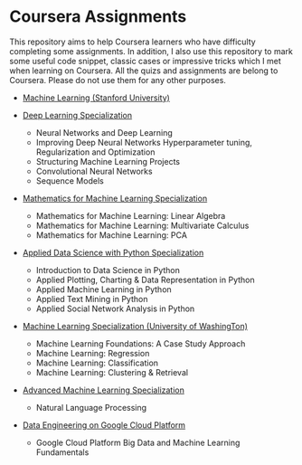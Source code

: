 # Coursera Assignments
This repository aims to help Coursera learners who have difficulty completing some assignments. In addition, I also use this repository to mark some useful code snippet, classic cases or impressive tricks which I met when learning on Coursera.
 All the quizs and assignments are belong to Coursera. Please do not use them for any other purposes.

- [Machine Learning (Stanford University)](./Machine_Learning)

- [Deep Learning Specialization](./Deep_Learning)
  - Neural Networks and Deep Learning
  - Improving Deep Neural Networks Hyperparameter tuning, Regularization and Optimization
  - Structuring Machine Learning Projects
  - Convolutional Neural Networks
  - Sequence Models
  
- [Mathematics for Machine Learning Specialization](./Mathematics_for_Machine_Learning)
  - Mathematics for Machine Learning: Linear Algebra
  - Mathematics for Machine Learning: Multivariate Calculus
  - Mathematics for Machine Learning: PCA

- [Applied Data Science with Python Specialization](./Applied_Data_Science_With_Python_Specialization)
  - Introduction to Data Science in Python
  - Applied Plotting, Charting & Data Representation in Python
  - Applied Machine Learning in Python
  - Applied Text Mining in Python
  - Applied Social Network Analysis in Python

- [Machine Learning Specialization (University of WashingTon)](./Machine_Learning_Specialization)
  - Machine Learning Foundations: A Case Study Approach
  - Machine Learning: Regression
  - Machine Learning: Classification
  - Machine Learning: Clustering & Retrieval

- [Advanced Machine Learning Specialization](./Advanced_Machine_Learning_Specialization)
  - Natural Language Processing

- [Data Engineering on Google Cloud Platform](./Data_Engineering_on_Google_Cloud_Platform)
  - Google Cloud Platform Big Data and Machine Learning Fundamentals